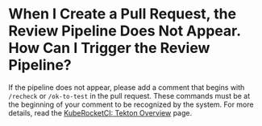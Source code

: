 # When I Create a Pull Request, the Review Pipeline Does Not Appear. How Can I Trigger the Review Pipeline?

<head>
  <link rel="canonical" href="https://docs.kuberocketci.io/faq/how-to/developer/missing-review-pipeline-on-pr" />
</head>

If the pipeline does not appear, please add a comment that begins with `/recheck` or `/ok-to-test` in the pull request. These commands must be at the beginning of your comment to be recognized by the system. For more details, read the [KubeRocketCI: Tekton Overview](/docs/user-guide/tekton-pipelines#review-pipeline) page.
